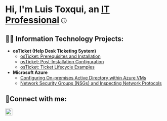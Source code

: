 <h1>Hi, I'm Luis Toxqui, an <a href="www.linkedin.com/in/luis-toxqui-b19572130">IT Professional</a>☺</h1>

<h2>👨‍💻 Information Technology Projects:</h2>

- <b>osTicket (Help Desk Ticketing System)</b>
  - [osTicket: Prerequisites and Installation](https://github.com/LuisToxqui2023/osticket-prereqs)
  - [osTicket: Post-Installation Configuration](https://github.com/LuisToxqui2023/post-install-config)
  - [osTicket: Ticket Lifecycle Examples](https://github.com/LuisToxqui2023/ticket-lifecycle)
- <b>Microsoft Azure</b>
  - [Configuring On-premises Active Directory within Azure VMs](https://github.com/joshmadakorcc/configure-ad)
  - [Network Security Groups (NSGs) and Inspecting Network Protocols](https://github.com/joshmadakorcc/azure-network-protocols)

<h2>🤳Connect with me:</h2>

[<img align="left" alt="Josh | LinkedIn" width="22px" src="https://cdn.jsdelivr.net/npm/simple-icons@v3/icons/linkedin.svg" />][linkedin]


[linkedin]: https://www.linkedin.com/in/luis-toxqui-b19572130
